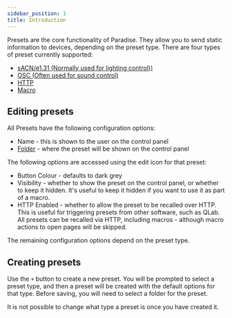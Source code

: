 ```yaml
---
sidebar_position: 1
title: Introduction
---
```


Presets are the core functionality of Paradise. They allow you to send static information to devices, depending on the preset type. There are four types of preset currently supported:

- [sACN/e1.31 (Normally used for lighting control))](sacn)
- [OSC (Often used for sound control)](osc)
- [HTTP](http)
- [Macro](macro)

## Editing presets

All Presets have the following configuration options:

- Name - this is shown to the user on the control panel
- [Folder](../folders) - where the preset will be shown on the control panel

The following options are accessed using the edit icon for that preset: 

- Button Colour - defaults to dark grey
- Visibility - whether to show the preset on the control panel, or whether to keep it hidden. It's useful to keep it hidden if you want to use it as part of a macro.
- HTTP Enabled - whether to allow the preset to be recalled over HTTP. This is useful for triggering presets from other software, such as QLab. All presets can be recalled via HTTP, including macros - although macro actions to open pages will be skipped.

The remaining configuration options depend on the preset type.

## Creating presets

Use the `+` button to create a new preset. You will be prompted to select a preset type, and then a preset will be created with the default options for that type. Before saving, you will need to select a folder for the preset.

It is not possible to change what type a preset is once you have created it.